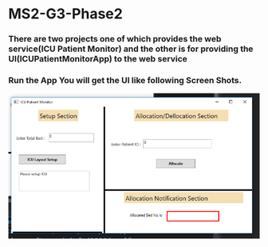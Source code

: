 # MS2-G3-Phase2
### There are two projects one of which provides the web service(ICU Patient Monitor) and the other is for providing the UI(ICUPatientMonitorApp) to the web service
### Run the App You will get the UI like following Screen Shots.

![Test Image 1](https://github.com/tomarkajal17/MS2-G3-Phase2/blob/master/Reports/UI_1.png)
